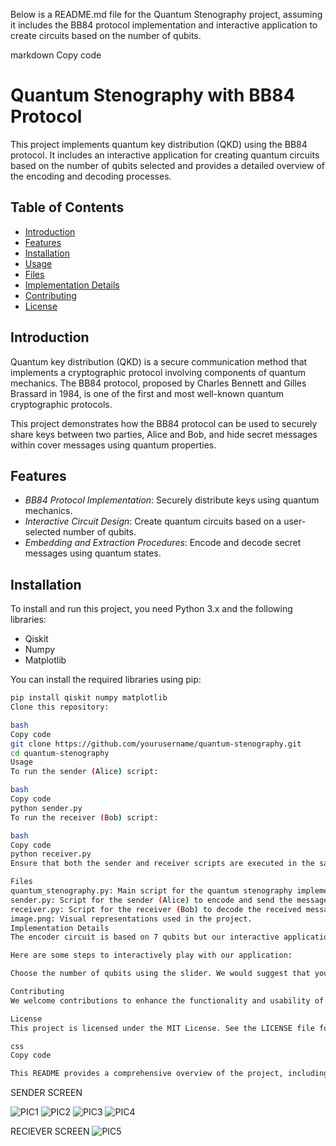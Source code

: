 Below is a README.md file for the Quantum Stenography project, assuming it includes the BB84 protocol implementation and interactive application to create circuits based on the number of qubits.

markdown
Copy code
# Quantum Stenography with BB84 Protocol

This project implements quantum key distribution (QKD) using the BB84 protocol. It includes an interactive application for creating quantum circuits based on the number of qubits selected and provides a detailed overview of the encoding and decoding processes.

## Table of Contents
- [Introduction](#introduction)
- [Features](#features)
- [Installation](#installation)
- [Usage](#usage)
- [Files](#files)
- [Implementation Details](#implementation-details)
- [Contributing](#contributing)
- [License](#license)

## Introduction

Quantum key distribution (QKD) is a secure communication method that implements a cryptographic protocol involving components of quantum mechanics. The BB84 protocol, proposed by Charles Bennett and Gilles Brassard in 1984, is one of the first and most well-known quantum cryptographic protocols.

This project demonstrates how the BB84 protocol can be used to securely share keys between two parties, Alice and Bob, and hide secret messages within cover messages using quantum properties.

## Features

- *BB84 Protocol Implementation*: Securely distribute keys using quantum mechanics.
- *Interactive Circuit Design*: Create quantum circuits based on a user-selected number of qubits.
- *Embedding and Extraction Procedures*: Encode and decode secret messages using quantum states.

## Installation

To install and run this project, you need Python 3.x and the following libraries:
- Qiskit
- Numpy
- Matplotlib

You can install the required libraries using pip:
```bash
pip install qiskit numpy matplotlib
Clone this repository:

bash
Copy code
git clone https://github.com/yourusername/quantum-stenography.git
cd quantum-stenography
Usage
To run the sender (Alice) script:

bash
Copy code
python sender.py
To run the receiver (Bob) script:

bash
Copy code
python receiver.py
Ensure that both the sender and receiver scripts are executed in the same environment to facilitate the quantum key distribution.

Files
quantum_stenography.py: Main script for the quantum stenography implementation.
sender.py: Script for the sender (Alice) to encode and send the message.
receiver.py: Script for the receiver (Bob) to decode the received message.
image.png: Visual representations used in the project.
Implementation Details
The encoder circuit is based on 7 qubits but our interactive application has an option to create circuits based on the number of qubits selected and view them instantaneously.

Here are some steps to interactively play with our application:

Choose the number of qubits using the slider. We would suggest that you choose 7 for the encoding and decoding scheme to work flawlessly. You can also test out other number of qubits to view the generated circuit.

Contributing
We welcome contributions to enhance the functionality and usability of this project. To contribute, please fork the repository, create a new branch, and submit a pull request. Make sure to provide a detailed description of your changes.

License
This project is licensed under the MIT License. See the LICENSE file for more details.

css
Copy code

This README provides a comprehensive overview of the project, including installation instructions, usage guidelines, and implementation details. Feel free to customize it further based on specific requirements or additional features of your project.
```
SENDER SCREEN

![PIC1](https://github.com/Yoriichi17/JITHACK-2024/assets/119602813/5ead93f4-d696-4f6f-b4e9-b6f241531b3b)
![PIC2](https://github.com/Yoriichi17/JITHACK-2024/assets/119602813/4ade6ae9-5e70-4c59-8aad-d3da561cc42c)
![PIC3](https://github.com/Yoriichi17/JITHACK-2024/assets/119602813/8cc190c0-e503-4949-ac3d-8d59bd929e65)
![PIC4](https://github.com/Yoriichi17/JITHACK-2024/assets/119602813/b95c3e00-f83b-4ad3-b8b6-f5bfb8764dc7)

RECIEVER SCREEN
![PIC5](https://github.com/Yoriichi17/JITHACK-2024/assets/119602813/cca62270-01da-46b2-8ec7-15ea15bd330b)





